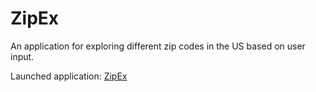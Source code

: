 # ZipEx

An application for exploring different zip codes in the US based on user input.

Launched application: <a target='_blank' rel="noopener noreferrer" href='//eboldt.shinyapps.io/map_app/' >ZipEx</a>
